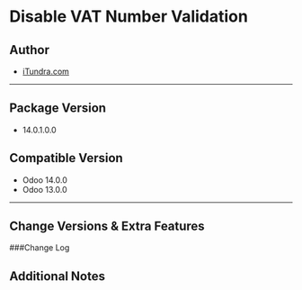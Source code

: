 Disable VAT Number Validation
==============================


Author
------

* [iTundra.com](https://www.tundra-group.com/itundra)


-----------------------------------------------------------------------------------------------------


Package Version
---------------

* 14.0.1.0.0

Compatible Version
---------------

* Odoo 14.0.0
* Odoo 13.0.0

-----------------------------------------------------------------------------------------------------


Change Versions & Extra Features
--------------------------------

###Change Log 



Additional Notes
----------------
